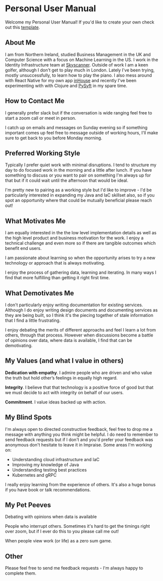 # Personal User Manual

Welcome my Personal User Manual! If you'd like to create your own check out this [template](https://github.com/camin-mccluskey/Personal-User-Manual-Template).

## About Me

I am from Northern Ireland, studied Business Management in the UK and Computer Science with a focus on Machine Learning in the US. I work in the Identity Infrastructure team at [Skyscanner](https://skyscanner.net). Outside of work I am a keen golfer, although I don't get to play much in London. Lately I've been trying, mostly unsuccessfully, to learn how to play the piano. I also mess around with React Native for my own app [inHouse](https://inhouseapp.io) and recently I've been experimenting with with Clojure and [PySyft](https://github.com/OpenMined/PySyft) in my spare time.

## How to Contact Me

I generally prefer slack but if the conversation is wide ranging feel free to start a zoom call or meet in person. 

I catch up on emails and messages on Sunday evening so if something important comes up feel free to message outside of working hours, I'll make sure to get back to you before Monday morning. 

## Preferred Working Style

Typically I prefer quiet work with minimal disruptions. I tend to structure my day to do focused work in the morning and a little after lunch. If you have something to discuss or you want to pair on something I'm always up for that but if it could wait until the afternoon that would be ideal. 

I'm pretty new to pairing as a working style but I'd like to improve - I'd be particularly interested in expanding my Java and IaC skillset also, so if you spot an opportunity where that could be mutually beneficial please reach out! 

## What Motivates Me

I am equally interested in the the low level implementation details as well as the high level product and business motivation for the work. I enjoy a technical challenge and even more so if there are tangible outcomes which benefit end users.

I am passionate about learning so when the opportunity arises to try a new technology or approach that is always motivating. 

I enjoy the process of gathering data, learning and iterating. In many ways I find that more fulfilling than getting it right first time.

## What Demotivates Me

I don't particularly enjoy writing documentation for existing services. Although I do enjoy writing design documents and documenting services as they are being built, so I think it's the piecing together of stale information that I find a little frustrating.

I enjoy debating the merits of different approachs and feel I learn a lot from others, through that process. However when discussions become a battle of opinions over data, where data is available, I find that can be demotivating.

## My Values (and what I value in others)

**Dedication with empathy**. I admire people who are driven and who value the truth but hold other’s feelings in equally high regard.

**Integrity**. I believe that that technology is a positive force of good but that we must decide to act with integrity on behalf of our users. 

**Commitment**. I value ideas backed up with action.

## My Blind Spots

I'm always open to directed constructive feedback, feel free to drop me a message with anything you think might be helpful. I do need to remember to send feedback requests but if I don't and you'd prefer your feedback was anonymous don't hesitate to leave it in Impraise. Some areas I'm working on:

- Understanding cloud infrastructure and IaC
- Improving my knowledge of Java
- Understanding testing best practices
- Kubernetes and gRPC

I really enjoy learning from the experience of others. It's also a huge bonus if you have book or talk recommendations.

## My Pet Peeves

Debating with opinions when data is available

People who interrupt others. Sometimes it's hard to get the timings right over zoom, but if I ever do this to you please call me out!

When people view work (or life) as a zero sum game.

## Other

Please feel free to send me feedback requests - I'm always happy to complete them.
